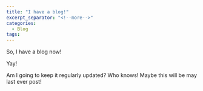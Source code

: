 ```yaml
---
title: "I have a blog!"
excerpt_separator: "<!--more-->"
categories:
  - Blog
tags:
---
```


So, I have a blog now!

<!--more-->

Yay!

Am I going to keep it regularly updated? Who knows! Maybe
this will be may last ever post! 


